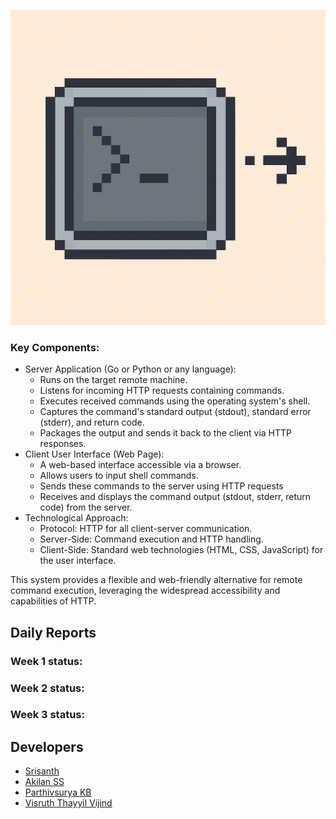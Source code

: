 ![icon 100x100](./website/http-ssh/public/icon.png)

### Key Components:
- Server Application (Go or Python or any language):
    - Runs on the target remote machine.
    - Listens for incoming HTTP requests containing commands.
    - Executes received commands using the operating system's shell.
    - Captures the command's standard output (stdout), standard error (stderr), and return code.
    - Packages the output and sends it back to the client via HTTP responses.
- Client User Interface (Web Page):
    - A web-based interface accessible via a browser.
    - Allows users to input shell commands.
    - Sends these commands to the server using HTTP requests
    - Receives and displays the command output (stdout, stderr, return code) from the server.
- Technological Approach:
    - Protocol: HTTP for all client-server communication.
    - Server-Side: Command execution and HTTP handling.
    - Client-Side: Standard web technologies (HTML, CSS, JavaScript) for the user interface.

This system provides a flexible and web-friendly alternative for remote command execution, leveraging the widespread accessibility and capabilities of HTTP.

## Daily Reports
### Week 1 status:
### Week 2 status:
### Week 3 status:



## Developers

- [Srisanth](https://github.com/srisanth15-dot)
- [Akilan SS](https://github.com/AkilanSS)
- [Parthivsurya KB ](https://github.com/Parthivsurya)
- [Visruth Thayyil Vijind](https://github.com/beppvis)

